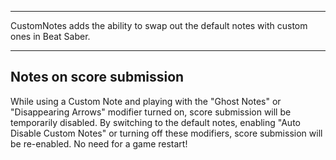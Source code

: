﻿---
CustomNotes adds the ability to swap out the default notes with custom ones in Beat Saber.

---

## Notes on score submission
While using a Custom Note and playing with the "Ghost Notes" or "Disappearing Arrows" modifier turned on, score submission will be temporarily disabled.
By switching to the default notes, enabling "Auto Disable Custom Notes" or turning off these modifiers, score submission will be re-enabled. No need for a game restart!
